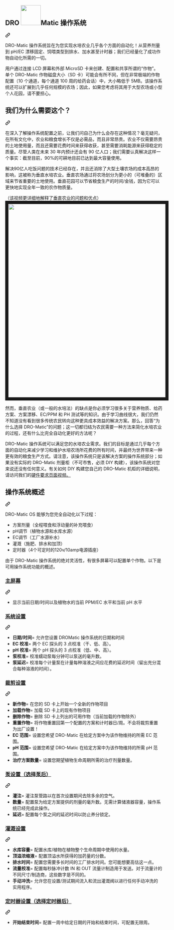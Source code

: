 <div class="Box-sc-g0xbh4-0 bJMeLZ js-snippet-clipboard-copy-unpositioned" data-hpc="true"><article class="markdown-body entry-content container-lg" itemprop="text"><div class="markdown-heading" dir="auto"><h1 tabindex="-1" class="heading-element" dir="auto"><font style="vertical-align: inherit;"><font style="vertical-align: inherit;">DRO </font></font><a target="_blank" rel="noopener noreferrer nofollow" href="https://raw.githubusercontent.com/devinrayolsen/DRO-Matic/master/Docs/images/hydro-hyphen.png"><img src="https://raw.githubusercontent.com/devinrayolsen/DRO-Matic/master/Docs/images/hydro-hyphen.png" width="64" style="max-width: 100%;"></a><font style="vertical-align: inherit;"><font style="vertical-align: inherit;">Matic 操作系统</font></font></h1><a id="user-content-dromatic-os" class="anchor" aria-label="永久链接：DROMatic 操作系统" href="#dromatic-os"><svg class="octicon octicon-link" viewBox="0 0 16 16" version="1.1" width="16" height="16" aria-hidden="true"><path d="m7.775 3.275 1.25-1.25a3.5 3.5 0 1 1 4.95 4.95l-2.5 2.5a3.5 3.5 0 0 1-4.95 0 .751.751 0 0 1 .018-1.042.751.751 0 0 1 1.042-.018 1.998 1.998 0 0 0 2.83 0l2.5-2.5a2.002 2.002 0 0 0-2.83-2.83l-1.25 1.25a.751.751 0 0 1-1.042-.018.751.751 0 0 1-.018-1.042Zm-4.69 9.64a1.998 1.998 0 0 0 2.83 0l1.25-1.25a.751.751 0 0 1 1.042.018.751.751 0 0 1 .018 1.042l-1.25 1.25a3.5 3.5 0 1 1-4.95-4.95l2.5-2.5a3.5 3.5 0 0 1 4.95 0 .751.751 0 0 1-.018 1.042.751.751 0 0 1-1.042.018 1.998 1.998 0 0 0-2.83 0l-2.5 2.5a1.998 1.998 0 0 0 0 2.83Z"></path></svg></a></div>
<p dir="auto"><font style="vertical-align: inherit;"><font style="vertical-align: inherit;">DRO-Matic 操作系统旨在为您实现水培农业几乎各个方面的自动化！从营养剂量到 pH/EC 漂移固定、饲喂类型到排水、加水甚至计时器；我们已经量化了成功作物自动化所需的一切。</font></font></p>
<p dir="auto"><font style="vertical-align: inherit;"><font style="vertical-align: inherit;">用户通过连接 LCD 屏幕和外部 MicroSD 卡来创建、配置和共享所谓的“作物”。单个 DRO-Matic 作物磁盘大小（SD 卡）可能会有所不同，但在非常极端的作物配置（10 个通道，每个通道 100 周的给药会话）中，大小略低于 5MB。该操作系统还可以扩展到几乎任何规模的农场；因此，如果您考虑将其用于大型农场或小型个人花园，请不要担心。</font></font></p>
<div class="markdown-heading" dir="auto"><h2 tabindex="-1" class="heading-element" dir="auto"><font style="vertical-align: inherit;"><font style="vertical-align: inherit;">我们为什么需要这个？</font></font></h2><a id="user-content-why-do-we-need-this" class="anchor" aria-label="永久链接：为什么我们需要这个？" href="#why-do-we-need-this"><svg class="octicon octicon-link" viewBox="0 0 16 16" version="1.1" width="16" height="16" aria-hidden="true"><path d="m7.775 3.275 1.25-1.25a3.5 3.5 0 1 1 4.95 4.95l-2.5 2.5a3.5 3.5 0 0 1-4.95 0 .751.751 0 0 1 .018-1.042.751.751 0 0 1 1.042-.018 1.998 1.998 0 0 0 2.83 0l2.5-2.5a2.002 2.002 0 0 0-2.83-2.83l-1.25 1.25a.751.751 0 0 1-1.042-.018.751.751 0 0 1-.018-1.042Zm-4.69 9.64a1.998 1.998 0 0 0 2.83 0l1.25-1.25a.751.751 0 0 1 1.042.018.751.751 0 0 1 .018 1.042l-1.25 1.25a3.5 3.5 0 1 1-4.95-4.95l2.5-2.5a3.5 3.5 0 0 1 4.95 0 .751.751 0 0 1-.018 1.042.751.751 0 0 1-1.042.018 1.998 1.998 0 0 0-2.83 0l-2.5 2.5a1.998 1.998 0 0 0 0 2.83Z"></path></svg></a></div>
<p dir="auto"><font style="vertical-align: inherit;"><font style="vertical-align: inherit;">在深入了解操作系统配置之前，让我们问自己为什么会存在这种情况？毫无疑问，在所有文化中，农业和粮食增长不仅是必需品，而且非常昂贵。农业不仅需要昂贵的土地使用量，而且还需要花费时间来获得收获，甚至需要消耗能源来获得稳定的质量。尽管人类在未来 30 年内预计还会有 90 亿人口；我们需要认真解决这样一个事实：截至目前，90%的可耕地目前已达到最大容量使用。</font></font></p>
<p dir="auto"><font style="vertical-align: inherit;"><font style="vertical-align: inherit;">解决90亿人吃饭问题的技术已经存在，并且还消除了大型土壤农场的成本高昂的影响，这被称为垂直水培农业。垂直农场通过将农场划分为更小的（可堆叠的）区域来节省重要的土地使用。垂直花园可以节省粮食生产的时间/金钱，因为它可以更快地实现全年一致的农作物质量。</font></font></p>
<p dir="auto"><font style="vertical-align: inherit;"><font style="vertical-align: inherit;">（该视频更详细地解释了垂直农业的问题和优点）
</font></font><a href="http://www.youtube.com/watch?feature=player_embedded&amp;v=BwgXb9h-Qgs
" rel="nofollow"><img src="https://camo.githubusercontent.com/a7cbde24864b838828fafd169c298d8b5e7b4038d32b5718bfc96e3fa0954b23/687474703a2f2f696d672e796f75747562652e636f6d2f76692f427767586239682d5167732f302e6a7067" alt="" width="900" height="620" border="10" data-canonical-src="http://img.youtube.com/vi/BwgXb9h-Qgs/0.jpg" style="max-width: 100%;"></a></p>
<p dir="auto"><font style="vertical-align: inherit;"><font style="vertical-align: inherit;">然而，垂直农业（或一般的水培法）的缺点是你必须学习很多关于营养物质、给药方案、方案漂移、EC/PPM 和 PH 测试等的知识。由于学习曲线很大，我们仍然不知道没有看到很多传统农民转向这种更具成本效益的解决方案。那么，回答“为什么选择 DRO-Matic”的问题；这一切都归结为农民需要一种方法来简化水培农业的过程，还有什么比完全自动化更好的方法呢？</font></font></p>
<p dir="auto"><font style="vertical-align: inherit;"><font style="vertical-align: inherit;">DRO-Matic 操作系统可以满足您的水培农业需求。我们的目标是通过几乎每个方面的自动化来减少学习和维护水培农场所花费的所有时间，并最终为世界带来一种更有效的粮食生产方式。请注意，该操作系统只是该解决方案的操作系统部分；如果没有实际的 DRO-Matic 剂量柜（不可市售，必须 DIY 构建），该操作系统对您来说还没有任何意义。有关如何 DIY 构建您自己的 DRO-Matic 机柜的详细说明，请访问我们的</font></font><a href="https://github.com/drolsen/DRO-Matic/wiki/6)-Hardware-Requirements"><font style="vertical-align: inherit;"><font style="vertical-align: inherit;">硬件要求页面视频。</font></font></a></p>
<div class="markdown-heading" dir="auto"><h2 tabindex="-1" class="heading-element" dir="auto"><font style="vertical-align: inherit;"><font style="vertical-align: inherit;">操作系统概述</font></font></h2><a id="user-content-os-overview" class="anchor" aria-label="永久链接：操作系统概述" href="#os-overview"><svg class="octicon octicon-link" viewBox="0 0 16 16" version="1.1" width="16" height="16" aria-hidden="true"><path d="m7.775 3.275 1.25-1.25a3.5 3.5 0 1 1 4.95 4.95l-2.5 2.5a3.5 3.5 0 0 1-4.95 0 .751.751 0 0 1 .018-1.042.751.751 0 0 1 1.042-.018 1.998 1.998 0 0 0 2.83 0l2.5-2.5a2.002 2.002 0 0 0-2.83-2.83l-1.25 1.25a.751.751 0 0 1-1.042-.018.751.751 0 0 1-.018-1.042Zm-4.69 9.64a1.998 1.998 0 0 0 2.83 0l1.25-1.25a.751.751 0 0 1 1.042.018.751.751 0 0 1 .018 1.042l-1.25 1.25a3.5 3.5 0 1 1-4.95-4.95l2.5-2.5a3.5 3.5 0 0 1 4.95 0 .751.751 0 0 1-.018 1.042.751.751 0 0 1-1.042.018 1.998 1.998 0 0 0-2.83 0l-2.5 2.5a1.998 1.998 0 0 0 0 2.83Z"></path></svg></a></div>
<p dir="auto"><font style="vertical-align: inherit;"><font style="vertical-align: inherit;">DRO-Matic OS 能够为您完全自动化以下过程：</font></font></p>
<ul dir="auto">
<li><font style="vertical-align: inherit;"><font style="vertical-align: inherit;">方案剂量（全程喂食和浮动量的补充喂食）</font></font></li>
<li><font style="vertical-align: inherit;"><font style="vertical-align: inherit;">pH调节（植物水源和水库水源）</font></font></li>
<li><font style="vertical-align: inherit;"><font style="vertical-align: inherit;">EC调节（工厂水源补水）</font></font></li>
<li><font style="vertical-align: inherit;"><font style="vertical-align: inherit;">灌溉（施肥、排水和加顶）</font></font></li>
<li><font style="vertical-align: inherit;"><font style="vertical-align: inherit;">定时器（4个可定时的120v/10amp电源插座）</font></font></li>
</ul>
<p dir="auto"><font style="vertical-align: inherit;"><font style="vertical-align: inherit;">由于 DRO-Matic 操作系统的绝对灵活性，有很多屏幕可以配置单个作物。以下是可用操作系统功能的概述。</font></font></p>
<div class="markdown-heading" dir="auto"><h3 tabindex="-1" class="heading-element" dir="auto"><a href="https://github.com/drolsen/DRO-Matic/wiki"><font style="vertical-align: inherit;"><font style="vertical-align: inherit;">主屏幕</font></font></a></h3><a id="user-content-home-screen" class="anchor" aria-label="永久链接：主屏幕" href="#home-screen"><svg class="octicon octicon-link" viewBox="0 0 16 16" version="1.1" width="16" height="16" aria-hidden="true"><path d="m7.775 3.275 1.25-1.25a3.5 3.5 0 1 1 4.95 4.95l-2.5 2.5a3.5 3.5 0 0 1-4.95 0 .751.751 0 0 1 .018-1.042.751.751 0 0 1 1.042-.018 1.998 1.998 0 0 0 2.83 0l2.5-2.5a2.002 2.002 0 0 0-2.83-2.83l-1.25 1.25a.751.751 0 0 1-1.042-.018.751.751 0 0 1-.018-1.042Zm-4.69 9.64a1.998 1.998 0 0 0 2.83 0l1.25-1.25a.751.751 0 0 1 1.042.018.751.751 0 0 1 .018 1.042l-1.25 1.25a3.5 3.5 0 1 1-4.95-4.95l2.5-2.5a3.5 3.5 0 0 1 4.95 0 .751.751 0 0 1-.018 1.042.751.751 0 0 1-1.042.018 1.998 1.998 0 0 0-2.83 0l-2.5 2.5a1.998 1.998 0 0 0 0 2.83Z"></path></svg></a></div>
<ul dir="auto">
<li><font style="vertical-align: inherit;"><font style="vertical-align: inherit;">显示当前日期/时间以及植物水的当前 PPM/EC 水平和当前 pH 水平</font></font></li>
</ul>
<div class="markdown-heading" dir="auto"><h3 tabindex="-1" class="heading-element" dir="auto"><a href="https://github.com/drolsen/DRO-Matic/wiki/1)-System-Settings"><font style="vertical-align: inherit;"><font style="vertical-align: inherit;">系统设置</font></font></a></h3><a id="user-content-system-settings" class="anchor" aria-label="永久链接：系统设置" href="#system-settings"><svg class="octicon octicon-link" viewBox="0 0 16 16" version="1.1" width="16" height="16" aria-hidden="true"><path d="m7.775 3.275 1.25-1.25a3.5 3.5 0 1 1 4.95 4.95l-2.5 2.5a3.5 3.5 0 0 1-4.95 0 .751.751 0 0 1 .018-1.042.751.751 0 0 1 1.042-.018 1.998 1.998 0 0 0 2.83 0l2.5-2.5a2.002 2.002 0 0 0-2.83-2.83l-1.25 1.25a.751.751 0 0 1-1.042-.018.751.751 0 0 1-.018-1.042Zm-4.69 9.64a1.998 1.998 0 0 0 2.83 0l1.25-1.25a.751.751 0 0 1 1.042.018.751.751 0 0 1 .018 1.042l-1.25 1.25a3.5 3.5 0 1 1-4.95-4.95l2.5-2.5a3.5 3.5 0 0 1 4.95 0 .751.751 0 0 1-.018 1.042.751.751 0 0 1-1.042.018 1.998 1.998 0 0 0-2.83 0l-2.5 2.5a1.998 1.998 0 0 0 0 2.83Z"></path></svg></a></div>
<ul dir="auto">
<li><strong><font style="vertical-align: inherit;"><font style="vertical-align: inherit;">日期/时间</font></font></strong><font style="vertical-align: inherit;"><font style="vertical-align: inherit;">= 允许您设置 DROMatic 操作系统的日期和时间</font></font></li>
<li><strong><font style="vertical-align: inherit;"><font style="vertical-align: inherit;">EC 校准</font></font></strong><font style="vertical-align: inherit;"><font style="vertical-align: inherit;">= 两个 EC 探头的 3 点校准（干、低、高）。</font></font></li>
<li><strong><font style="vertical-align: inherit;"><font style="vertical-align: inherit;">pH 校准</font></font></strong><font style="vertical-align: inherit;"><font style="vertical-align: inherit;">= 两个 pH 探头的 3 点校准（低、中、高）。</font></font></li>
<li><strong><font style="vertical-align: inherit;"><font style="vertical-align: inherit;">泵校准</font></font></strong><font style="vertical-align: inherit;"><font style="vertical-align: inherit;">= 校准蠕动泵每分钟可以泵送的毫升数。</font></font></li>
<li><strong><font style="vertical-align: inherit;"><font style="vertical-align: inherit;">泵延迟</font></font></strong><font style="vertical-align: inherit;"><font style="vertical-align: inherit;">= 校准每个计量泵在计量每种溶液之间应花费的延迟时间（留出充分混合每种溶液的时间）。</font></font></li>
</ul>
<div class="markdown-heading" dir="auto"><h3 tabindex="-1" class="heading-element" dir="auto"><a href="https://github.com/drolsen/DRO-Matic/wiki/2)-Crop-Settings"><font style="vertical-align: inherit;"><font style="vertical-align: inherit;">裁剪设置</font></font></a></h3><a id="user-content-crop-settings" class="anchor" aria-label="永久链接：作物设置" href="#crop-settings"><svg class="octicon octicon-link" viewBox="0 0 16 16" version="1.1" width="16" height="16" aria-hidden="true"><path d="m7.775 3.275 1.25-1.25a3.5 3.5 0 1 1 4.95 4.95l-2.5 2.5a3.5 3.5 0 0 1-4.95 0 .751.751 0 0 1 .018-1.042.751.751 0 0 1 1.042-.018 1.998 1.998 0 0 0 2.83 0l2.5-2.5a2.002 2.002 0 0 0-2.83-2.83l-1.25 1.25a.751.751 0 0 1-1.042-.018.751.751 0 0 1-.018-1.042Zm-4.69 9.64a1.998 1.998 0 0 0 2.83 0l1.25-1.25a.751.751 0 0 1 1.042.018.751.751 0 0 1 .018 1.042l-1.25 1.25a3.5 3.5 0 1 1-4.95-4.95l2.5-2.5a3.5 3.5 0 0 1 4.95 0 .751.751 0 0 1-.018 1.042.751.751 0 0 1-1.042.018 1.998 1.998 0 0 0-2.83 0l-2.5 2.5a1.998 1.998 0 0 0 0 2.83Z"></path></svg></a></div>
<ul dir="auto">
<li><strong><font style="vertical-align: inherit;"><font style="vertical-align: inherit;">新作物</font></font></strong><font style="vertical-align: inherit;"><font style="vertical-align: inherit;">= 在您的 SD 卡上开始一个全新的作物项目</font></font></li>
<li><strong><font style="vertical-align: inherit;"><font style="vertical-align: inherit;">加载作物</font></font></strong><font style="vertical-align: inherit;"><font style="vertical-align: inherit;">= 加载 SD 卡上的现有作物项目</font></font></li>
<li><strong><font style="vertical-align: inherit;"><font style="vertical-align: inherit;">删除作物</font></font></strong><font style="vertical-align: inherit;"><font style="vertical-align: inherit;">= 删除 SD 卡上列出的可用作物（当前加载的作物除外）</font></font></li>
<li><strong><font style="vertical-align: inherit;"><font style="vertical-align: inherit;">重置作物</font></font></strong><font style="vertical-align: inherit;"><font style="vertical-align: inherit;">= 将作物重置回第一个配置的方案和计时器日/周。不会将裁剪重置为出厂设置！</font></font></li>
<li><strong><font style="vertical-align: inherit;"><font style="vertical-align: inherit;">EC 范围</font></font></strong><font style="vertical-align: inherit;"><font style="vertical-align: inherit;">= 设置您希望 DRO-Matic 在给定方案中为该作物维持的所需 EC 范围。</font></font></li>
<li><strong><font style="vertical-align: inherit;"><font style="vertical-align: inherit;">pH 范围</font></font></strong><font style="vertical-align: inherit;"><font style="vertical-align: inherit;">= 设置您希望 DRO-Matic 在给定方案中为该作物维持的所需 pH 范围。</font></font></li>
<li><strong><font style="vertical-align: inherit;"><font style="vertical-align: inherit;">治疗方案数量</font></font></strong><font style="vertical-align: inherit;"><font style="vertical-align: inherit;">= 设置您期望植物生命周期所需的治疗剂量数量。</font></font></li>
</ul>
<div class="markdown-heading" dir="auto"><h3 tabindex="-1" class="heading-element" dir="auto"><a href="https://github.com/drolsen/DRO-Matic/wiki/3)-Pump-Settings"><font style="vertical-align: inherit;"><font style="vertical-align: inherit;">泵设置（选择泵后）</font></font></a></h3><a id="user-content-pump-settings-after-choosing-a-pump" class="anchor" aria-label="永久链接：泵设置（选择泵后）" href="#pump-settings-after-choosing-a-pump"><svg class="octicon octicon-link" viewBox="0 0 16 16" version="1.1" width="16" height="16" aria-hidden="true"><path d="m7.775 3.275 1.25-1.25a3.5 3.5 0 1 1 4.95 4.95l-2.5 2.5a3.5 3.5 0 0 1-4.95 0 .751.751 0 0 1 .018-1.042.751.751 0 0 1 1.042-.018 1.998 1.998 0 0 0 2.83 0l2.5-2.5a2.002 2.002 0 0 0-2.83-2.83l-1.25 1.25a.751.751 0 0 1-1.042-.018.751.751 0 0 1-.018-1.042Zm-4.69 9.64a1.998 1.998 0 0 0 2.83 0l1.25-1.25a.751.751 0 0 1 1.042.018.751.751 0 0 1 .018 1.042l-1.25 1.25a3.5 3.5 0 1 1-4.95-4.95l2.5-2.5a3.5 3.5 0 0 1 4.95 0 .751.751 0 0 1-.018 1.042.751.751 0 0 1-1.042.018 1.998 1.998 0 0 0-2.83 0l-2.5 2.5a1.998 1.998 0 0 0 0 2.83Z"></path></svg></a></div>
<ul dir="auto">
<li><strong><font style="vertical-align: inherit;"><font style="vertical-align: inherit;">灌注</font></font></strong><font style="vertical-align: inherit;"><font style="vertical-align: inherit;">= 灌注泵管路以在首次设置期间去除多余的空气。</font></font></li>
<li><strong><font style="vertical-align: inherit;"><font style="vertical-align: inherit;">数量</font></font></strong><font style="vertical-align: inherit;"><font style="vertical-align: inherit;">= 配置泵为给定方案提供的剂量的毫升数。无需计算储液器容量，操作系统已经完成此操作。</font></font></li>
<li><strong><font style="vertical-align: inherit;"><font style="vertical-align: inherit;">延迟</font></font></strong><font style="vertical-align: inherit;"><font style="vertical-align: inherit;">= 配置每个泵之间的延迟时间以防止养分锁定。</font></font></li>
</ul>
<div class="markdown-heading" dir="auto"><h3 tabindex="-1" class="heading-element" dir="auto"><a href="https://github.com/drolsen/DRO-Matic/wiki/4)-Irrigation-Settings"><font style="vertical-align: inherit;"><font style="vertical-align: inherit;">灌溉设置</font></font></a></h3><a id="user-content-irrigation-settings" class="anchor" aria-label="永久链接：灌溉设置" href="#irrigation-settings"><svg class="octicon octicon-link" viewBox="0 0 16 16" version="1.1" width="16" height="16" aria-hidden="true"><path d="m7.775 3.275 1.25-1.25a3.5 3.5 0 1 1 4.95 4.95l-2.5 2.5a3.5 3.5 0 0 1-4.95 0 .751.751 0 0 1 .018-1.042.751.751 0 0 1 1.042-.018 1.998 1.998 0 0 0 2.83 0l2.5-2.5a2.002 2.002 0 0 0-2.83-2.83l-1.25 1.25a.751.751 0 0 1-1.042-.018.751.751 0 0 1-.018-1.042Zm-4.69 9.64a1.998 1.998 0 0 0 2.83 0l1.25-1.25a.751.751 0 0 1 1.042.018.751.751 0 0 1 .018 1.042l-1.25 1.25a3.5 3.5 0 1 1-4.95-4.95l2.5-2.5a3.5 3.5 0 0 1 4.95 0 .751.751 0 0 1-.018 1.042.751.751 0 0 1-1.042.018 1.998 1.998 0 0 0-2.83 0l-2.5 2.5a1.998 1.998 0 0 0 0 2.83Z"></path></svg></a></div>
<ul dir="auto">
<li><strong><font style="vertical-align: inherit;"><font style="vertical-align: inherit;">水库容量</font></font></strong><font style="vertical-align: inherit;"><font style="vertical-align: inherit;">= 配置水库/植物在植物整个生命周期中使用的水量。</font></font></li>
<li><strong><font style="vertical-align: inherit;"><font style="vertical-align: inherit;">顶溢浓缩液</font></font></strong><font style="vertical-align: inherit;"><font style="vertical-align: inherit;">= 配置顶溢水所获得的加药量的分数。</font></font></li>
<li><strong><font style="vertical-align: inherit;"><font style="vertical-align: inherit;">排水时间</font></font></strong><font style="vertical-align: inherit;"><font style="vertical-align: inherit;">= 配置您需要多长时间的工厂排水时间。您可能想要高估这一点。</font></font></li>
<li><strong><font style="vertical-align: inherit;"><font style="vertical-align: inherit;">流量校准</font></font></strong><font style="vertical-align: inherit;"><font style="vertical-align: inherit;">= 配置每秒脉冲计数 IN 和 OUT 流量计制造用于发送。对于流量计的不同尺寸/制造商，这些数字是不同的。</font></font></li>
<li><strong><font style="vertical-align: inherit;"><font style="vertical-align: inherit;">手动冲洗</font></font></strong><font style="vertical-align: inherit;"><font style="vertical-align: inherit;">= 允许您在设置/测试期间流入和流出灌溉阀以进行任何手动冲洗的实用程序。</font></font></li>
</ul>
<div class="markdown-heading" dir="auto"><h3 tabindex="-1" class="heading-element" dir="auto"><a href="https://github.com/drolsen/DRO-Matic/wiki/5)-Timer-Settings"><font style="vertical-align: inherit;"><font style="vertical-align: inherit;">定时器设置（选择定时器后）</font></font></a></h3><a id="user-content-timer-settings-after-choosing-a-timer" class="anchor" aria-label="永久链接：计时器设置（选择计时器后）" href="#timer-settings-after-choosing-a-timer"><svg class="octicon octicon-link" viewBox="0 0 16 16" version="1.1" width="16" height="16" aria-hidden="true"><path d="m7.775 3.275 1.25-1.25a3.5 3.5 0 1 1 4.95 4.95l-2.5 2.5a3.5 3.5 0 0 1-4.95 0 .751.751 0 0 1 .018-1.042.751.751 0 0 1 1.042-.018 1.998 1.998 0 0 0 2.83 0l2.5-2.5a2.002 2.002 0 0 0-2.83-2.83l-1.25 1.25a.751.751 0 0 1-1.042-.018.751.751 0 0 1-.018-1.042Zm-4.69 9.64a1.998 1.998 0 0 0 2.83 0l1.25-1.25a.751.751 0 0 1 1.042.018.751.751 0 0 1 .018 1.042l-1.25 1.25a3.5 3.5 0 1 1-4.95-4.95l2.5-2.5a3.5 3.5 0 0 1 4.95 0 .751.751 0 0 1-.018 1.042.751.751 0 0 1-1.042.018 1.998 1.998 0 0 0-2.83 0l-2.5 2.5a1.998 1.998 0 0 0 0 2.83Z"></path></svg></a></div>
<ul dir="auto">
<li><strong><font style="vertical-align: inherit;"><font style="vertical-align: inherit;">开始结束时间</font></font></strong><font style="vertical-align: inherit;"><font style="vertical-align: inherit;">= 配置一周中给定日期的开始和结束时间，可配置无限周。</font></font></li>
</ul>
</article></div>
